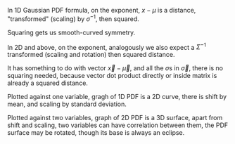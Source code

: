 In 1D Gaussian PDF formula,
on the exponent,
$x-\mu$ is a distance,
"transformed" (scaling) by $\sigma^{-1}$,
then squared.

Squaring gets us smooth-curved symmetry.

In 2D and above,
on the exponent,
analogously we also expect
a $\Sigma^{-1}$ transformed
(scaling and rotation)
then squared distance.

It has something to do with
vector $\vec{x}-\vec{\mu}$,
and all the $\sigma$s in $\vec{\sigma}$,
there is no squaring needed,
because vector dot product
directly or inside matrix
is already a squared distance.

Plotted against one variable,
gragh of 1D PDF is a 2D curve,
there is shift by mean,
and scaling by standard deviation.

Plotted against two variables,
graph of 2D PDF is a 3D surface,
apart from shift and scaling,
two variables can have correlation between them,
the PDF surface may be rotated,
though its base is always an eclipse.





